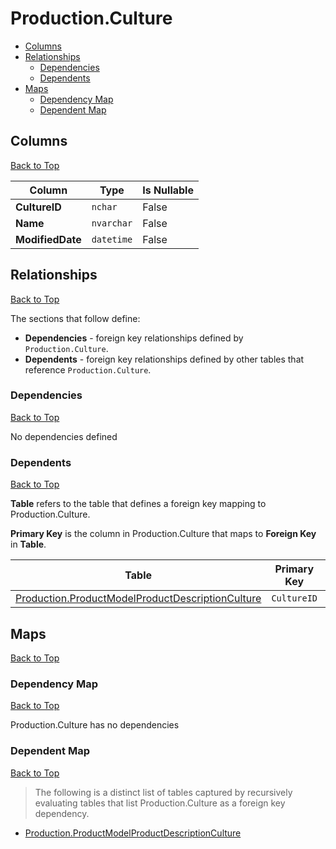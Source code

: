 # Production.Culture

* [Columns](#columns)
* [Relationships](#relationships)
    * [Dependencies](#dependencies)
    * [Dependents](#dependents)
* [Maps](#maps)
    * [Dependency Map](#dependency-map)
    * [Dependent Map](#dependent-map)

## Columns
[Back to Top](#productionculture)

Column | Type | Is Nullable
-------|------|------------
**CultureID** | `nchar` | False
**Name** | `nvarchar` | False
**ModifiedDate** | `datetime` | False

## Relationships
[Back to Top](#productionculture)


The sections that follow define:
* **Dependencies** - foreign key relationships defined by `Production.Culture`.
* **Dependents** - foreign key relationships defined by other tables that reference `Production.Culture`.

### Dependencies
[Back to Top](#productionculture)


No dependencies defined

### Dependents
[Back to Top](#productionculture)

**Table** refers to the table that defines a foreign key mapping to Production.Culture.

**Primary Key** is the column in Production.Culture that maps to **Foreign Key** in **Table**.

Table | Primary Key | Foreign Key | Foreign Key Name
------|-------------|-------------|-----------------
[Production.ProductModelProductDescriptionCulture](./ProductModelProductDescriptionCulture.md) | `CultureID` | `CultureID` | **FK_ProductModelProductDescriptionCulture_Culture_CultureID**

## Maps
[Back to Top](#productionculture)

### Dependency Map
[Back to Top](#productionculture)

Production.Culture has no dependencies

### Dependent Map
[Back to Top](#productionculture)

> The following is a distinct list of tables captured by recursively evaluating tables that list Production.Culture as a foreign key dependency.

* [Production.ProductModelProductDescriptionCulture](./ProductModelProductDescriptionCulture.md)

